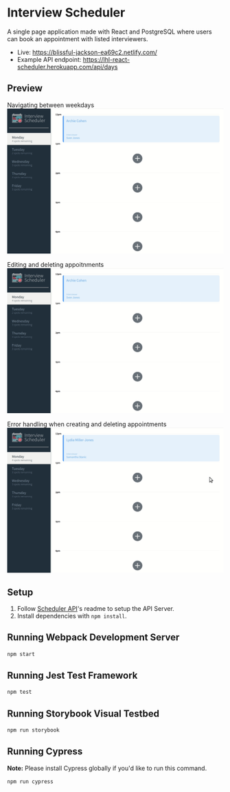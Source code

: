 # Interview Scheduler

A single page application made with React and PostgreSQL where users can book an appointment with listed interviewers.

- Live: https://blissful-jackson-ea69c2.netlify.com/
- Example API endpoint: https://lhl-react-scheduler.herokuapp.com/api/days

## Preview

Navigating between weekdays
![Navigating between days](./docs/scheduler-01.gif)

Editing and deleting appoitnments
![Editing and Deleting Appointments](./docs/scheduler-02.gif)

Error handling when creating and deleting appointments
![Error Handling](./docs/scheduler-03.gif)

## Setup

1. Follow [Scheduler API](https://github.com/lighthouse-labs/scheduler-api)'s readme to setup the API Server.
1. Install dependencies with `npm install`.

## Running Webpack Development Server

```sh
npm start
```

## Running Jest Test Framework

```sh
npm test
```

## Running Storybook Visual Testbed

```sh
npm run storybook
```

## Running Cypress

**Note:** Please install Cypress globally if you'd like to run this command.

```sh
npm run cypress
```
